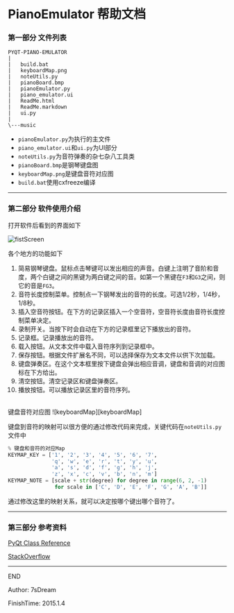 # PianoEmulator 帮助文档

### 第一部分 文件列表

```
PYQT-PIANO-EMULATOR
|
|   build.bat
|   keyboardMap.png
|   noteUtils.py
|   pianoBoard.bmp
|   pianoEmulator.py
|   piano_emulator.ui
|   ReadMe.html
|   ReadMe.markdown
|   ui.py
|           
\---music
```

- `pianoEmulator.py`为执行的主文件
- `piano_emulator.ui`和`ui.py`为UI部分
- `noteUtils.py`为音符弹奏的杂七杂八工具类
- `pianoBoard.bmp`是钢琴键盘图
- `keyboardMap.png`是键盘音符对应图
- `build.bat`使用cxfreeze编译

---

### 第二部分 软件使用介绍

打开软件后看到的界面如下

![fistScreen][firstscreen]

各个地方的功能如下

1. 简易钢琴键盘。鼠标点击琴键可以发出相应的声音。白键上注明了音阶和音度，两个白键之间的黑键为两白键之间的音。如第一个黑键在`F3`和`G3`之间，则它的音是`FG3`。
2. 音符长度控制菜单。控制点一下钢琴发出的音符的长度。可选1/2秒，1/4秒，1/8秒。
3. 插入空音符按钮。在下方的记录区插入一个空音符，空音符长度由音符长度控制菜单决定。
4. 录制开关。当按下时会自动在下方的记录框里记下播放出的音符。
5. 记录框。记录播放出的音符。
6. 载入按钮。从文本文件中载入音符序列到记录框中。
7. 保存按钮。根据文件扩展名不同，可以选择保存为文本文件以供下次加载。
8. 键盘弹奏区。在这个文本框里按下键盘会弹出相应音调，键盘和音调的对应图标在下方给出。
9. 清空按钮。清空记录区和键盘弹奏区。
10. 播放按钮。可以播放记录区里的音符序列。

<br />
键盘音符对应图
![keyboardMap][keyboardMap]

键盘到音符的映射可以很方便的通过修改代码来完成，关键代码在`noteUtils.py`文件中

```Python
% 键盘和音符的对应Map
KEYMAP_KEY = ['1', '2', '3', '4', '5', '6', '7',
              'q', 'w', 'e', 'r', 't', 'y', 'u',
              'a', 's', 'd', 'f', 'g', 'h', 'j',
              'z', 'x', 'c', 'v', 'b', 'n', 'm']
KEYMAP_NOTE = [scale + str(degree) for degree in range(6, 2, -1)
               for scale in ['C', 'D', 'E', 'F', 'G', 'A', 'B']]
```

通过修改这里的映射关系，就可以决定按哪个键出哪个音符了。

---

### 第三部分 参考资料

[PyQt Class Reference][pyqt_ref]

[StackOverflow][sof]

---

END

Author: 7sDream

FinishTime: 2015.1.4

  [firstscreen]: http://ww4.sinaimg.cn/large/88e401f0gw1enxc8rdp4uj20ax09gjsi.jpg
  [keyboardMap]: http://ww4.sinaimg.cn/large/88e401f0tw1enuc4zmmvcj20ks06bmys.jpg
  [pyqt_ref]: http://pyqt.sourceforge.net/Docs/PyQt4/classes.html
  [sof]: http://stackoverflow.com/questions/307305/play-a-sound-with-python